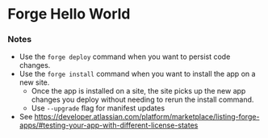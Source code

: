 # Forge Hello World

### Notes
- Use the `forge deploy` command when you want to persist code changes.
- Use the `forge install` command when you want to install the app on a new site.
  - Once the app is installed on a site, the site picks up the new app changes you deploy without needing to rerun the install command.
  - Use `--upgrade` flag for manifest updates
- See https://developer.atlassian.com/platform/marketplace/listing-forge-apps/#testing-your-app-with-different-license-states

